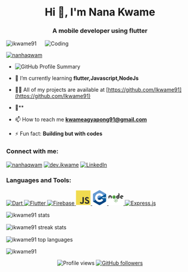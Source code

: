 
<h1 align="center">Hi 👋, I'm Nana Kwame</h1>
<h3 align="center">A mobile developer using flutter</h3>
<img align="right" alt="Coding" width="400" src="https://th.bing.com/th/id/R.c0d1b11e54c2b07f7353dd160e8ba80d?rik=BH2sjO5Vy1%2fC%2fg&pid=ImgRaw&r=0">

<p align="left"> <img src="https://komarev.com/ghpvc/?username=ikwame91&label=Profile%20views&color=0e75b6&style=flat" alt="ikwame91" /> </p>

<p align="left"> <a href="https://twitter.com/nanhaqwam" target="blank"><img src="https://img.shields.io/twitter/follow/nanhaqwam?logo=twitter&style=for-the-badge" alt="nanhaqwam" /></a> </p>

- <p align="left">
  <img src="https://github-profile-summary-cards.vercel.app/api/cards/profile-details?username=ikwame91&theme=radical" alt="GitHub Profile Summary" />
</p>


- 🌱 I’m currently learning **flutter,Javascript,NodeJs**

- 👨‍💻 All of my projects are available at [https://github.com/Ikwame91](https://github.com/Ikwame91)

- 💬**

- 📫 How to reach me **kwameagyapong91@gmail.com**

- ⚡ Fun fact: **Building but with codes**

<h3 align="left">Connect with me:</h3>
<p align="left">
  <a href="https://twitter.com/nanhaqwam" target="blank"><img align="center" src="https://cdn.jsdelivr.net/npm/simple-icons@3.0.1/icons/twitter.svg" alt="nanhaqwam" height="30" width="40" /></a>
  <a href="https://dev.to/dev.ikwame" target="blank"><img align="center" src="https://cdn.jsdelivr.net/npm/simple-icons@3.0.1/icons/dev-dot-to.svg" alt="dev.ikwame" height="30" width="40" /></a>
  <a href="https://linkedin.com/in/www.linkedin.com/in/kwame-agyapong" target="blank"><img align="center" src="https://cdn.jsdelivr.net/npm/simple-icons@3.0.1/icons/linkedin.svg" alt="LinkedIn" height="30" width="40" /></a>
</p>

<h3 align="left">Languages and Tools:</h3>
<p align="left"> 
  <!-- Dart -->
  <a href="https://dart.dev" target="_blank" rel="noreferrer"> 
    <img src="https://www.vectorlogo.zone/logos/dartlang/dartlang-icon.svg" alt="Dart" width="40" height="40"/> 
  </a> 

  <!-- Flutter -->
  <a href="https://flutter.dev" target="_blank" rel="noreferrer"> 
    <img src="https://www.vectorlogo.zone/logos/flutterio/flutterio-icon.svg" alt="Flutter" width="40" height="40"/> 
  </a> 

  <!-- Firebase -->
  <a href="https://firebase.google.com/" target="_blank" rel="noreferrer"> 
    <img src="https://www.vectorlogo.zone/logos/firebase/firebase-icon.svg" alt="Firebase" width="40" height="40"/> 
  </a> 

  <!-- JavaScript -->
  <a href="https://www.javascript.com/" target="_blank" rel="noreferrer"> 
    <img src="https://raw.githubusercontent.com/devicons/devicon/master/icons/javascript/javascript-original.svg" alt="JavaScript" width="40" height="40"/> 
  </a> 

  <!-- C++ -->
  <a href="https://www.w3schools.com/cpp/" target="_blank" rel="noreferrer"> 
    <img src="https://raw.githubusercontent.com/devicons/devicon/master/icons/cplusplus/cplusplus-original.svg" alt="C++" width="40" height="40"/> 
  </a> 

  <!-- Node.js -->
  <a href="https://nodejs.org/" target="_blank" rel="noreferrer"> 
    <img src="https://raw.githubusercontent.com/devicons/devicon/master/icons/nodejs/nodejs-original-wordmark.svg" alt="Node.js" width="40" height="40"/> 
  </a> 

  <!-- Express.js -->
  <a href="https://expressjs.com/" target="_blank" rel="noreferrer"> 
    <img src="https://www.vectorlogo.zone/logos/expressjs/expressjs-icon.svg" alt="Express.js" width="40" height="40" /> 
  </a> 
</p>



<p><img align="center" src="https://github-readme-stats.vercel.app/api?username=ikwame91&show_icons=true&theme=radical" alt="ikwame91 stats" /></p>
<p><img align="center" src="https://github-readme-streak-stats.herokuapp.com/?user=ikwame91&theme=radical" alt="ikwame91 streak stats" /></p>
<p><img align="center" src="https://github-readme-stats.vercel.app/api/top-langs/?username=ikwame91&layout=compact&theme=radical" alt="ikwame91 top languages" /></p>


<p><img align="center" src="https://github-readme-streak-stats.herokuapp.com/?user=ikwame91&" alt="ikwame91" /></p>
<p align="center"> 
  <img src="https://komarev.com/ghpvc/?username=ikwame91&label=Profile%20Views&color=blue&style=flat-square" alt="Profile views" /> 
  <a href="https://github.com/ikwame91?tab=followers">
    <img src="https://img.shields.io/github/followers/ikwame91?label=Followers&style=social" alt="GitHub followers" />
  </a>
</p>


